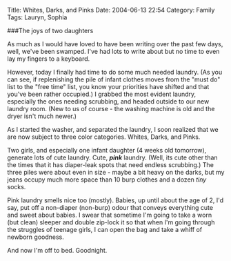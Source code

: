Title: Whites, Darks, and Pinks
Date: 2004-06-13 22:54
Category: Family
Tags: Lauryn, Sophia

###The joys of two daughters

 As much as I would have loved to have been writing over the past few
days, well, we've been swamped. I've had lots to write about but no time
to even lay my fingers to a keyboard.

 However, today I finally had time to do some much needed laundry. (As
you can see, if replenishing the pile of infant clothes moves from the
"must do" list to the "free time" list, you know your priorities have
shifted and that you've been rather occupied.) I grabbed the most
evident laundry, especially the ones needing scrubbing, and headed
outside to our new laundry room. (New to us of course - the washing
machine is old and the dryer isn't much newer.)

 As I started the washer, and separated the laundry, I soon realized
that we are now subject to three color categories. Whites, Darks, and
Pinks.

 Two girls, and especially one infant daughter (4 weeks old tomorrow),
generate lots of cute laundry. Cute, ***pink*** laundry. (Well, its cute
other than the times that it has diaper-leak spots that need endless
scrubbing.) The three piles were about even in size - maybe a bit heavy
on the darks, but my jeans occupy much more space than 10 burp clothes
and a dozen *tiny* socks.

 Pink laundry smells nice too (mostly). Babies, up until about the age
of 2, I'd say, put off a non-diaper (non-burp) odour that conveys
everything cute and sweet about babies. I swear that sometime I'm going
to take a worn (but clean) sleeper and double zip-lock it so that when
I'm going through the struggles of teenage girls, I can open the bag and
take a whiff of newborn goodness.

 And now I'm off to bed. Goodnight.
